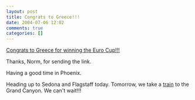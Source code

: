 ```yaml
---
layout: post
title: Congrats to Greece!!!
date: 2004-07-06 12:02
comments: true
categories: []
---
```

<a href="http://filias.com/horde/util/go.php?url=http%3A%2F%2Fsoccernet.espn.go.com%2Feuro2004%2Freport%3Fid%3D151740%26cc%3D5901&Horde=7512d2d1195d7ccf17aad43b124fefbe">Congrats to Greece for winning the Euro Cup!!!</a>

Thanks, Norm, for sending the link.

Having a good time in Phoenix.

Heading up to Sedona and Flagstaff today. Tomorrow, we take a <a href="http://www.thetrain.com">train</a> to the Grand Canyon. We can't wait!!!
